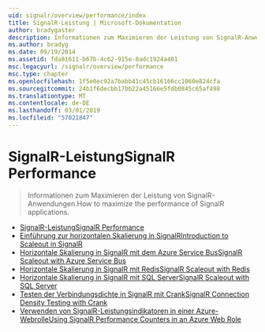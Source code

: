 ```yaml
---
uid: signalr/overview/performance/index
title: SignalR-Leistung | Microsoft-Dokumentation
author: bradygaster
description: Informationen zum Maximieren der Leistung von SignalR-Anwendungen.
ms.author: bradyg
ms.date: 09/19/2014
ms.assetid: fda81611-b67b-4c62-915e-8adc1924a401
msc.legacyurl: /signalr/overview/performance
msc.type: chapter
ms.openlocfilehash: 1f5e0ec92a7babb41c45cb16166cc1060e824cfa
ms.sourcegitcommit: 24b1f6decbb17bb22a45166e5fdb0845c65af498
ms.translationtype: MT
ms.contentlocale: de-DE
ms.lasthandoff: 03/01/2019
ms.locfileid: "57021847"
---
```

<a name="signalr-performance"></a><span data-ttu-id="a6549-103">SignalR-Leistung</span><span class="sxs-lookup"><span data-stu-id="a6549-103">SignalR Performance</span></span>
====================
> <span data-ttu-id="a6549-104">Informationen zum Maximieren der Leistung von SignalR-Anwendungen.</span><span class="sxs-lookup"><span data-stu-id="a6549-104">How to maximize the performance of SignalR applications.</span></span>


- [<span data-ttu-id="a6549-105">SignalR-Leistung</span><span class="sxs-lookup"><span data-stu-id="a6549-105">SignalR Performance</span></span>](signalr-performance.md)
- [<span data-ttu-id="a6549-106">Einführung zur horizontalen Skalierung in SignalR</span><span class="sxs-lookup"><span data-stu-id="a6549-106">Introduction to Scaleout in SignalR</span></span>](scaleout-in-signalr.md)
- [<span data-ttu-id="a6549-107">Horizontale Skalierung in SignalR mit dem Azure Service Bus</span><span class="sxs-lookup"><span data-stu-id="a6549-107">SignalR Scaleout with Azure Service Bus</span></span>](scaleout-with-windows-azure-service-bus.md)
- [<span data-ttu-id="a6549-108">Horizontale Skalierung in SignalR mit Redis</span><span class="sxs-lookup"><span data-stu-id="a6549-108">SignalR Scaleout with Redis</span></span>](scaleout-with-redis.md)
- [<span data-ttu-id="a6549-109">Horizontale Skalierung in SignalR mit SQL Server</span><span class="sxs-lookup"><span data-stu-id="a6549-109">SignalR Scaleout with SQL Server</span></span>](scaleout-with-sql-server.md)
- [<span data-ttu-id="a6549-110">Testen der Verbindungsdichte in SignalR mit Crank</span><span class="sxs-lookup"><span data-stu-id="a6549-110">SignalR Connection Density Testing with Crank</span></span>](signalr-connection-density-testing-with-crank.md)
- [<span data-ttu-id="a6549-111">Verwenden von SignalR-Leistungsindikatoren in einer Azure-Webrolle</span><span class="sxs-lookup"><span data-stu-id="a6549-111">Using SignalR Performance Counters in an Azure Web Role</span></span>](using-signalr-performance-counters-in-an-azure-web-role.md)
